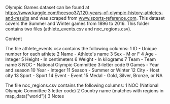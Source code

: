 Olympic Games dataset can be found at https://www.kaggle.com/heesoo37/120-years-of-olympic-history-athletes-and-results and was scraped from www.sports-reference.com. This dataset covers the Summer and Winter games from 1896 to 2016. This folder contains two files (athlete_events.csv and noc_regions.csv). 

Content

The file athlete_events.csv contains the following columns:
	1	ID - Unique number for each athlete
	2	Name - Athlete's name
	3	Sex - M or F
	4	Age - Integer
	5	Height - In centimeters
	6	Weight - In kilograms
	7	Team - Team name
	8	NOC - National Olympic Committee 3-letter code
	9	Games - Year and season
	10	Year - Integer
	11	Season - Summer or Winter
	12	City - Host city
	13	Sport - Sport
	14	Event - Event
	15	Medal - Gold, Silver, Bronze, or NA
  
The file noc_regions.csv contains the following columns:
  1	NOC (National Olympic Committee 3 letter code)
	2	Country name (matches with regions in map_data("world"))
	3	Notes



